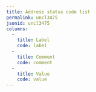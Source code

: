```yaml
---
title: Address status code list
permalink: uncl3475
jsonid: uncl3475
columns:
  - 
    title: Label
    code: label
  - 
    title: Comment
    code: comment
  - 
    title: Value
    code: value
---
```

